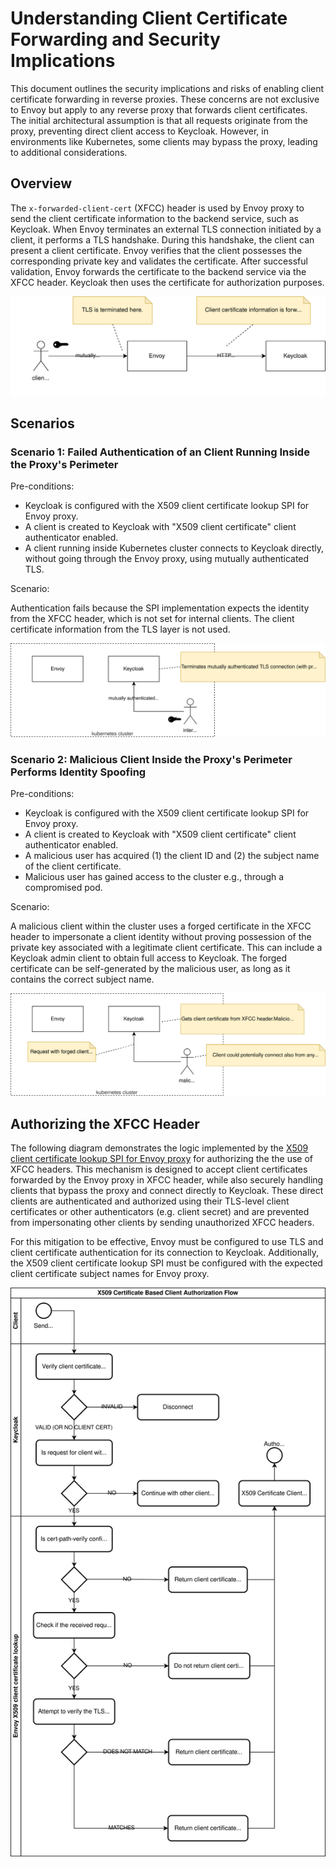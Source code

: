 # Understanding Client Certificate Forwarding and Security Implications

This document outlines the security implications and risks of enabling client certificate forwarding in reverse proxies.
These concerns are not exclusive to Envoy but apply to any reverse proxy that forwards client certificates.
The initial architectural assumption is that all requests originate from the proxy, preventing direct client access to Keycloak.
However, in environments like Kubernetes, some clients may bypass the proxy, leading to additional considerations.

## Overview

The `x-forwarded-client-cert` (XFCC) header is used by Envoy proxy to send the client certificate information to the backend service, such as Keycloak.
When Envoy terminates an external TLS connection initiated by a client, it performs a TLS handshake.
During this handshake, the client can present a client certificate.
Envoy verifies that the client possesses the corresponding private key and validates the certificate.
After successful validation, Envoy forwards the certificate to the backend service via the XFCC header.
Keycloak then uses the certificate for authorization purposes.

![image](assets/xfcc-intro.drawio.svg)

## Scenarios

### Scenario 1: Failed Authentication of an Client Running Inside the Proxy's Perimeter

Pre-conditions:

- Keycloak is configured with the X509 client certificate lookup SPI for Envoy proxy.
- A client is created to Keycloak with "X509 client certificate" client authenticator enabled.
- A client running inside Kubernetes cluster connects to Keycloak directly, without going through the Envoy proxy, using mutually authenticated TLS.

Scenario:

Authentication fails because the SPI implementation expects the identity from the XFCC header, which is not set for internal clients.
The client certificate information from the TLS layer is not used.

![image](assets/xfcc-scenario-1.drawio.svg)

### Scenario 2: Malicious Client Inside the Proxy's Perimeter Performs Identity Spoofing

Pre-conditions:

- Keycloak is configured with the X509 client certificate lookup SPI for Envoy proxy.
- A client is created to Keycloak with "X509 client certificate" client authenticator enabled.
- A malicious user has acquired (1) the client ID and (2) the subject name of the client certificate.
- Malicious user has gained access to the cluster e.g., through a compromised pod.

Scenario:

A malicious client within the cluster uses a forged certificate in the XFCC header to impersonate a client identity without proving possession of the private key associated with a legitimate client certificate.
This can include a Keycloak admin client to obtain full access to Keycloak.
The forged certificate can be self-generated by the malicious user, as long as it contains the correct subject name.

![image](assets/xfcc-scenario-2.drawio.svg)

## Authorizing the XFCC Header

The following diagram demonstrates the logic implemented by the [X509 client certificate lookup SPI for Envoy proxy](https://github.com/Nordix/keycloak-client-cert-lookup-for-envoy) for authorizing the the use of XFCC headers.
This mechanism is designed to accept client certificates forwarded by the Envoy proxy in XFCC header, while also securely handling clients that bypass the proxy and connect directly to Keycloak.
These direct clients are authenticated and authorized using their TLS-level client certificates or other authenticators (e.g. client secret) and are prevented from impersonating other clients by sending unauthorized XFCC headers.

For this mitigation to be effective, Envoy must be configured to use TLS and client certificate authentication for its connection to Keycloak.
Additionally, the X509 client certificate lookup SPI must be configured with the expected client certificate subject names for Envoy proxy.

![image](assets/client-authorization-flow.drawio.svg)
